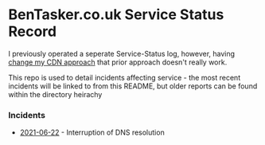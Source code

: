 BenTasker.co.uk Service Status Record
========================================

I previously operated a seperate Service-Status log, however, having [change my CDN approach](https://www.bentasker.co.uk/blog/privacy/730-updated-privacy-policy) that prior approach doesn't really work.

This repo is used to detail incidents affecting service - the most recent incidents will be linked to from this README, but older reports can be found within the directory heirachy




### Incidents

* [2021-06-22](incidents/2021/20210622.txt.md) - Interruption of DNS resolution


